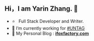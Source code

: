 ## Hi，I am Yarin Zhang. 👋

-   ⭐   Full Stack Developer and Writer.
-   💼 I’m currently working for [#UNTAG](https://utgd.net)
-   🥳 My Personal Blog : **[ifoxfactory.com](https://ifoxfactory.com/)**

<!--START_SECTION:waka-->
<!--END_SECTION:waka-->

<!--
**yarin-zhang/yarin-zhang** is a ✨ _special_ ✨ repository because its `README.md` (this file) appears on your GitHub profile.

Here are some ideas to get you started:

- 🔭 I’m currently working on ...
- 🌱 I’m currently learning ...
- 👯 I’m looking to collaborate on ...
- 🤔 I’m looking for help with ...
- 💬 Ask me about ...
- 📫 How to reach me: ...
- 😄 Pronouns: ...
- ⚡ Fun fact: ...
-->
